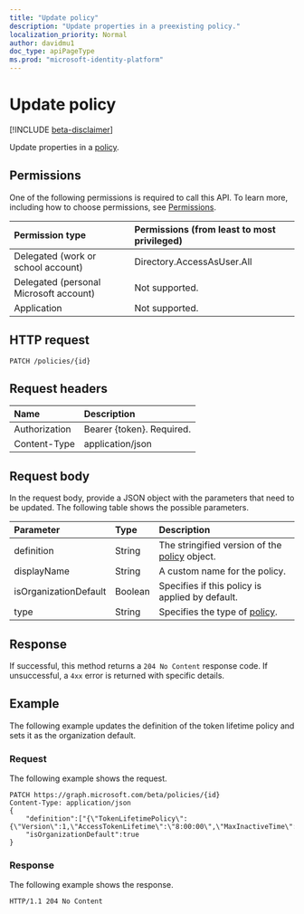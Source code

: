 ```yaml
---
title: "Update policy"
description: "Update properties in a preexisting policy."
localization_priority: Normal
author: davidmu1
doc_type: apiPageType
ms.prod: "microsoft-identity-platform"
---
```


# Update policy

[!INCLUDE [beta-disclaimer](../../includes/beta-disclaimer.md)]

Update properties in a [policy](../resources/policy.md).

## Permissions
One of the following permissions is required to call this API. To learn more, including how to choose permissions, see [Permissions](/graph/permissions-reference).

|Permission type      | Permissions (from least to most privileged)              |
|:--------------------|:---------------------------------------------------------|
|Delegated (work or school account) | Directory.AccessAsUser.All    |
|Delegated (personal Microsoft account) | Not supported.    |
|Application | Not supported. |

## HTTP request
<!-- { "blockType": "ignored" } -->
```http
PATCH /policies/{id}
```
## Request headers
| Name | Description |
|:---- |:----------- |
| Authorization  | Bearer {token}. Required. |
| Content-Type | application/json |

## Request body
In the request body, provide a JSON object with the parameters that need to be updated. The following table shows the possible parameters.

| Parameter	   | Type	|Description|
|:---------------|:--------|:----------|
|definition|String|The stringified version of the [policy](../resources/policy.md) object.|
|displayName|String|A custom name for the policy.|
|isOrganizationDefault|Boolean|Specifies if this policy is applied by default.|
|type|String|Specifies the type of [policy](../resources/policy.md).|

## Response

If successful, this method returns a `204 No Content` response code. If unsuccessful, a `4xx` error is returned with specific details.

## Example
The following example updates the definition of the token lifetime policy and sets it as the organization default.

### Request
The following example shows the request.

<!-- {
  "blockType": "request",
  "name": "update_policy"
}-->
```http
PATCH https://graph.microsoft.com/beta/policies/{id}
Content-Type: application/json
{
	"definition":["{\"TokenLifetimePolicy\":{\"Version\":1,\"AccessTokenLifetime\":\"8:00:00\",\"MaxInactiveTime\":\"20:00:00\",}}"],
	"isOrganizationDefault":true
}
```

### Response
The following example shows the response. 

<!-- {
  "blockType": "response",
  "truncated": true
} -->
```http
HTTP/1.1 204 No Content
```

<!-- uuid: 8fcb5dbc-d5aa-4681-8e31-b001d5168d79
2015-10-25 14:57:30 UTC -->
<!--
{
  "type": "#page.annotation",
  "description": "message: updateReply",
  "keywords": "",
  "section": "documentation",
  "tocPath": "",
  "suppressions": []
}
-->